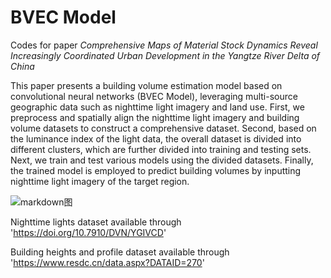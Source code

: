 # BVEC Model
Codes for paper _Comprehensive Maps of Material Stock Dynamics Reveal Increasingly Coordinated Urban Development in the Yangtze River Delta of China_

This paper presents a building volume estimation model based on convolutional neural networks (BVEC Model), leveraging multi-source geographic data such as nighttime light imagery and land use. First, we preprocess and spatially align the nighttime light imagery and building volume datasets to construct a comprehensive dataset. Second, based on the luminance index of the light data, the overall dataset is divided into different clusters, which are further divided into training and testing sets. Next, we train and test various models using the divided datasets. Finally, the trained model is employed to predict building volumes by inputting nighttime light imagery of the target region.

![markdown图](https://github.com/user-attachments/assets/8779f375-0cff-4f52-b1ee-978e652ce56f)

Nighttime lights dataset available through 'https://doi.org/10.7910/DVN/YGIVCD'

Building heights and profile dataset available through 'https://www.resdc.cn/data.aspx?DATAID=270'
